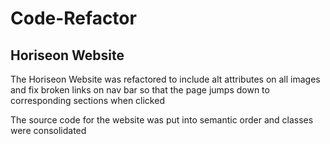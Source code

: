 # Code-Refactor

## Horiseon Website

<p>
The Horiseon Website was refactored to include alt attributes on all images and fix broken links on nav bar so that the page jumps down to corresponding sections when clicked
</p>

<p>
The source code for the website was put into semantic order and classes were consolidated
<p>

<img source= "https://drive.google.com/file/d/1RG74AA9I1yVT9mL2DXq06DxuPFLVQJAZ/view?usp=sharing">
